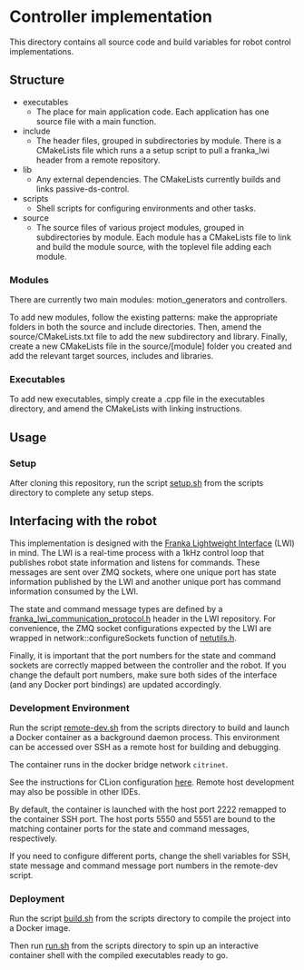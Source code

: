 # Controller implementation

This directory contains all source code and build variables for robot control implementations.

## Structure

- executables
  - The place for main application code. Each application has one source file with a main function.
- include
  - The header files, grouped in subdirectories by module. There is a CMakeLists file which runs a
  a setup script to pull a franka_lwi header from a remote repository.
- lib
  - Any external dependencies. The CMakeLists currently builds and links passive-ds-control.
- scripts
  - Shell scripts for configuring environments and other tasks.
- source
  - The source files of various project modules, grouped in subdirectories by module. Each module
  has a CMakeLists file to link and build the module source, with the toplevel file adding each module.
  
### Modules

There are currently two main modules: motion_generators and controllers. 

To add new modules, follow the existing patterns:
make the appropriate folders in both the source and include directories.
Then, amend the source/CMakeLists.txt file to add the new subdirectory and library.
Finally, create a new CMakeLists file in the source/[module] folder you created and
add the relevant target sources, includes and libraries.

### Executables
To add new executables, simply create a .cpp file in the executables directory,
and amend the CMakeLists with linking instructions.

## Usage

### Setup
After cloning this repository, run the script [setup.sh](scripts/setup.sh) from the scripts directory
to complete any setup steps.

## Interfacing with the robot

This implementation is designed with the [Franka Lightweight Interface](https://github.com/epfl-lasa/franka_lightweight_interface) (LWI)
in mind. The LWI is a real-time process with a 1kHz control loop that publishes robot state information
and listens for commands. These messages are sent over ZMQ sockets, where one unique port has
state information published by the LWI and another unique port has command information consumed by the LWI.

The state and command message types are defined by a [franka_lwi_communication_protocol.h](https://github.com/epfl-lasa/franka_lightweight_interface/blob/main/include/franka_lightweight_interface/franka_lwi_communication_protocol.h)
header in the LWI repository. For convenience, the ZMQ socket configurations expected by the 
LWI are wrapped in network::configureSockets function of [netutils.h](include/franka_lwi/franka_lwi_utils.h).

Finally, it is important that the port numbers for the state and command sockets are correctly
mapped between the controller and the robot. If you change the default port numbers,
make sure both sides of the interface (and any Docker port bindings) are updated accordingly. 

### Development Environment
Run the script [remote-dev.sh](scripts/remote-dev.sh) from the scripts directory
to build and launch a Docker container as a background daemon process.
This environment can be accessed over SSH as a remote host for building and debugging.

The container runs in the docker bridge network `citrinet`.

See the instructions for CLion configuration [here](https://github.com/eeberhard/docker-clion-cpp-env).
Remote host development may also be possible in other IDEs.

By default, the container is launched with the host port 2222 remapped to the container SSH port.
The host ports 5550 and 5551 are bound to the matching container ports for the state and command
messages, respectively.

If you need to configure different ports, change the shell variables for SSH,
state message and command message port numbers in the remote-dev script.

### Deployment
Run the script [build.sh](scripts/build.sh) from the scripts directory
to compile the project into a Docker image.

Then run [run.sh](scripts/run.sh) from the scripts directory to spin up
an interactive container shell with the compiled executables ready to go.
